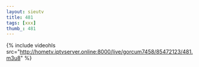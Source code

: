```yaml
--- 
layout: sieutv
title: 481
tags: [xxx]
thumb_: 481
---
```

{% include videohls src="http://hometv.iptvserver.online:8000/live/gorcum7458/85472123/481.m3u8" %} 
